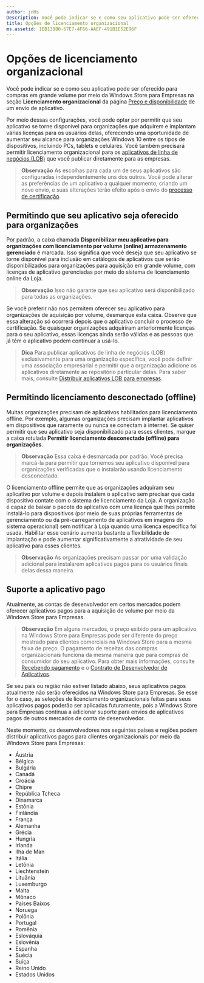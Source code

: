 ```yaml
---
author: jnHs
Description: Você pode indicar se e como seu aplicativo pode ser oferecido para compras em grande volume por meio da Windows Store para Empresas na seção Licenciamento organizacional da página Preço e disponibilidade de um envio de aplicativo.
title: Opções de licenciamento organizacional
ms.assetid: 1EB139B0-67E7-4F66-AAEF-491B1E52E96F
---
```


# Opções de licenciamento organizacional


Você pode indicar se e como seu aplicativo pode ser oferecido para compras em grande volume por meio da Windows Store para Empresas na seção **Licenciamento organizacional** da página [Preço e disponibilidade](set-app-pricing-and-availability.md#organizational-licensing) de um envio de aplicativo.

Por meio dessas configurações, você pode optar por permitir que seu aplicativo se torne disponível para organizações que adquirem e implantam várias licenças para os usuários delas, oferecendo uma oportunidade de aumentar seu alcance para organizações Windows 10 entre os tipos de dispositivos, incluindo PCs, tablets e celulares. Você também precisará permitir licenciamento organizacional para os [aplicativos de linha de negócios (LOB)](distribute-lob-apps-to-enterprises.md) que você publicar diretamente para as empresas.

> **Observação**  As escolhas para cada um de seus aplicativos são configuradas independentemente uns dos outros. Você pode alterar as preferências de um aplicativo a qualquer momento, criando um novo envio, e suas alterações terão efeito após o envio do [processo de certificação](the-app-certification-process.md).

## Permitindo que seu aplicativo seja oferecido para organizações

Por padrão, a caixa chamada **Disponibilizar meu aplicativo para organizações com licenciamento por volume (online) armazenamento gerenciado** é marcada. Isso significa que você deseja que seu aplicativo se torne disponível para inclusão em catálogos de aplicativos que serão disponibilizados para organizações para aquisição em grande volume, com licenças de aplicativo gerenciadas por meio do sistema de licenciamento online da Loja.

> **Observação**  Isso não garante que seu aplicativo será disponibilizado para todas as organizações.

Se você preferir não nos permitem oferecer seu aplicativo para organizações de aquisição por volume, desmarque esta caixa. Observe que essa alteração só ocorrerá depois que o aplicativo concluir o processo de certificação. Se quaisquer organizações adquiriram anteriormente licenças para o seu aplicativo, essas licenças ainda serão válidas e as pessoas que já têm o aplicativo podem continuar a usá-lo.

> **Dica**  Para publicar aplicativos de linha de negócios (LOB) exclusivamente para uma organização específica, você pode definir uma associação empresarial e permitir que a organização adicione os aplicativos diretamente ao repositório particular delas. Para saber mais, consulte [Distribuir aplicativos LOB para empresas](distribute-lob-apps-to-enterprises.md).

## Permitindo licenciamento desconectado (offline)


Muitas organizações precisam de aplicativos habilitados para licenciamento offline. Por exemplo, algumas organizações precisam implantar aplicativos em dispositivos que raramente ou nunca se conectam à internet. Se quiser permitir que seu aplicativo seja disponibilizado para esses clientes, marque a caixa rotulada **Permitir licenciamento desconectado (offline) para organizações**.

> **Observação**  Essa caixa é desmarcada por padrão. Você precisa marcá-la para permitir que tornemos seu aplicativo disponível para organizações verificadas que o instalarão usando licenciamento desconectado.

O licenciamento offline permite que as organizações adquiram seu aplicativo por volume e depois instalem o aplicativo sem precisar que cada dispositivo contate com o sistema de licenciamento da Loja.
A organização é capaz de baixar o pacote do aplicativo com uma licença que lhes permite instalá-lo para dispositivos (por meio de suas próprias ferramentas de gerenciamento ou da pré-carregamento de aplicativos em imagens do sistema operacional) sem notificar à Loja quando uma licença específica foi usada. Habilitar esse cenário aumenta bastante a flexibilidade de implantação e pode aumentar significativamente a atratividade de seu aplicativo para esses clientes.

>**Observação**  As organizações precisam passar por uma validação adicional para instalarem aplicativos pagos para os usuários finais delas dessa maneira.
 
## Suporte a aplicativo pago

Atualmente, as contas de desenvolvedor em certos mercados podem oferecer aplicativos pagos para a aquisição de volume por meio da Windows Store para Empresas. 

> **Observação** Em alguns mercados, o preço exibido para um aplicativo na Windows Store para Empresas pode ser diferente do preço mostrado para clientes comerciais na Windows Store para a mesma faixa de preço. O pagamento de receitas das compras organizacionais funciona da mesma maneira que para compras de consumidor do seu aplicativo. Para obter mais informações, consulte [Recebendo pagamento](getting-paid-apps.md) e o [Contrato de Desenvolvedor de Aplicativos](https://msdn.microsoft.com/library/windows/apps/hh694058).

Se seu país ou região não estiver listado abaixo, seus aplicativos pagos atualmente não serão oferecidos na Windows Store para Empresas. Se esse for o caso, as seleções de licenciamento organizacionais feitas para seus aplicativos pagos poderão ser aplicadas futuramente, pois a Windows Store para Empresas continua a adicionar suporte para envios de aplicativos pagos de outros mercados de conta de desenvolvedor.

Neste momento, os desenvolvedores nos seguintes países e regiões podem distribuir aplicativos pagos para clientes organizacionais por meio da Windows Store para Empresas:

- Áustria
- Bélgica
- Bulgária
- Canadá
- Croácia
- Chipre
- República Tcheca
- Dinamarca
- Estônia
- Finlândia
- França
- Alemanha
- Grécia
- Hungria
- Irlanda
- Ilha de Man
- Itália
- Letônia
- Liechtenstein
- Lituânia
- Luxemburgo
- Malta
- Mônaco
- Países Baixos
- Noruega
- Polônia
- Portugal
- Romênia
- Eslováquia
- Eslovênia
- Espanha
- Suécia
- Suíça
- Reino Unido
- Estados Unidos


<!--HONumber=May16_HO2-->


